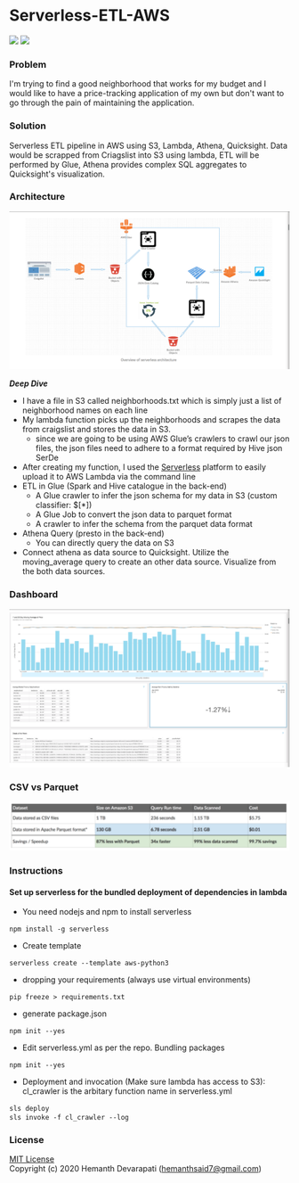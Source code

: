 # Serverless-ETL-AWS
![](https://img.shields.io/badge/python-3.6-brightgreen) ![](https://img.shields.io/badge/license-MIT-lightgrey)

### Problem
I'm trying to find a good neighborhood that works for my budget and I would like to have a price-tracking application of my own but don't want to go through the pain of maintaining the application.

### Solution
Serverless ETL pipeline in AWS using S3, Lambda, Athena, Quicksight. Data would be scrapped from Criagslist into S3 using lambda, ETL will be performed by Glue, Athena provides complex SQL aggregates to Quicksight's visualization.

### Architecture
![architecture](docs/architecture.png) <br />

***Deep Dive***
- I have a file in S3 called neighborhoods.txt which is simply just a list of neighborhood names on each line
- My lambda function picks up the neighborhoods and scrapes the data from craigslist and stores the data in S3.
  - since we are going to be using AWS Glue’s crawlers to crawl our json files, the json files need to adhere to a format required by Hive json SerDe
- After creating my function, I used the [Serverless](https://www.serverless.com/) platform to easily upload it to AWS Lambda via the command line
- ETL in Glue (Spark and Hive catalogue in the back-end)
  - A Glue crawler to infer the json schema for my data in S3 (custom classifier: $[*])
  - A Glue Job to convert the json data to parquet format
  - A crawler to infer the schema from the parquet data format
- Athena Query (presto in the back-end)
  - You can directly query the data on S3
- Connect athena as data source to Quicksight. Utilize the moving_average query to create an other data source. Visualize from the both data sources.

### Dashboard
![Dashboard](docs/quicksight.png) <br />

### CSV vs Parquet
![parquet](docs/parquet.png) <br />

### Instructions
#### Set up serverless for the bundled deployment of dependencies in lambda
- You need nodejs and npm to install serverless
```
npm install -g serverless
```
- Create template
```
serverless create --template aws-python3
```
- dropping your requirements (always use virtual environments)
```
pip freeze > requirements.txt
```
- generate package.json
```
npm init --yes
```
- Edit serverless.yml as per the repo. Bundling packages
```
npm init --yes
```
- Deployment and invocation (Make sure lambda has access to S3): cl_crawler is the arbitary function name in serverless.yml
```
sls deploy
sls invoke -f cl_crawler --log
```

### License
[MIT License](LICENSE) <br />
Copyright (c) 2020 Hemanth Devarapati (<hemanthsaid7@gmail.com>)

